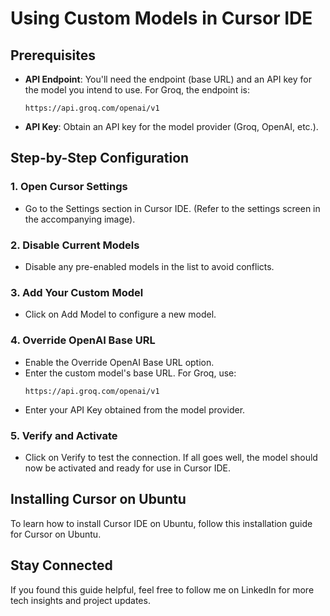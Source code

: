 # Using Custom Models in Cursor IDE

## Prerequisites
- **API Endpoint**: You'll need the endpoint (base URL) and an API key for the model you intend to use. For Groq, the endpoint is:
  ```
  https://api.groq.com/openai/v1
  ```
- **API Key**: Obtain an API key for the model provider (Groq, OpenAI, etc.).

## Step-by-Step Configuration

### 1. Open Cursor Settings
- Go to the Settings section in Cursor IDE. (Refer to the settings screen in the accompanying image).

### 2. Disable Current Models
- Disable any pre-enabled models in the list to avoid conflicts.

### 3. Add Your Custom Model
- Click on Add Model to configure a new model.

### 4. Override OpenAI Base URL
- Enable the Override OpenAI Base URL option.
- Enter the custom model's base URL. For Groq, use:
  ```
  https://api.groq.com/openai/v1
  ```
- Enter your API Key obtained from the model provider.

### 5. Verify and Activate
- Click on Verify to test the connection. If all goes well, the model should now be activated and ready for use in Cursor IDE.

## Installing Cursor on Ubuntu
To learn how to install Cursor IDE on Ubuntu, follow this installation guide for Cursor on Ubuntu.

## Stay Connected
If you found this guide helpful, feel free to follow me on LinkedIn for more tech insights and project updates.
